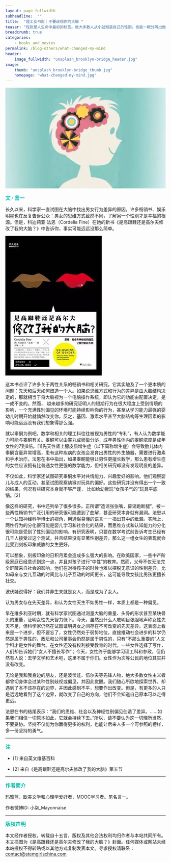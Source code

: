 ```yaml
---
layout: page-fullwidth
subheadline:  ""
title:  "理工女书影｜不要歧视你的大脑 "
teaser: "性别是人生命中最初的标签。绝大多数人从小就知道自己的性别，也能一眼分辨出他人的性别。但是，假如你是一位专业的神经科学家，给你一张大脑的CT或者fMRI图像，你能看出大脑的主人是男性还是女性吗？"
breadcrumb: true
categories:
    - books_and_movies
permalink: /blog-others/what-changed-my-mind
header:
    image_fullwidth: "unsplash_brooklyn-bridge_header.jpg"
image:
    thumb: "unsplash_brooklyn-bridge_thumb.jpg"
    homepage: "what-changed-my-mind.jpg"
---
```


![title](/assets/img/what-changed-my-mind.jpg)


<p style="line-height: normal; font-size: 16px; font-family: 微软雅黑; color: rgb(0, 187, 170); box-sizing: border-box; padding: 0px; margin: 10px 0px; text-align: left;"><strong>
文 / 言一
</strong></p>



长久以来，科学家一直试图在大脑中找出男女行为差异的原因。许多畅销书、娱乐明星也在反复告诉公众：男女的思维方式截然不同，了解另一个性别才是幸福的根源。但是，科迪莉亚·法恩（Cordelia Fine）在她的新书《是高跟鞋还是高尔夫修改了我的大脑？》中告诉你，事实可能远远没那么简单。

![cover](/assets/img/what-changed-my-mind/book-cover.jpg)

这本书点评了许多关于两性关系的畅销书和相关研究，它其实触及了一个更本质的问题：先天和后天如何塑造一个人。如果说思维方式和行为的差异是由大脑结构决定的，那就相当于将大脑视为一个电脑操作系统，即认为它的功能由配置决定，是一成不变的。然而， 越来越多的研究证明人的短期行为在很大程度上受到情境的影响，一个充满性别偏见的环境可能持续影响你的行为，甚至从学习能力最强的婴幼儿时期开始就悄然改变你。反之，基因、激素水平甚至大脑结构等生理因素的影响可能远远没有我们想象得那么强。

就以睾酮为例吧。数学和相关的理工科往往被视为男性的“专利”，有人认为数学能力可能与睾酮有关。睾酮可以由睾丸或卵巢分泌，成年男性体内的睾酮浓度是成年女性的7到8倍。[1]先天性肾上腺皮质增生症（以下简称增生症）会导致胎儿体内睾酮含量异常增高，患有这种疾病的女孩会发育出男性的外生殖器，需要进行激素和手术治疗。法恩在书中指出，如果睾酮能够让男性更擅长数学，那么患有增生症的女性应该拥有比普通女性更强的数学能力，但相关研究却没有发现明显的差异。

不仅如此，科学家还试图研究睾酮水平对共情能力、兴趣爱好的影响。他们观察婴儿与成人的互动，甚至试图观察幼猴对玩具的偏好。这些研究并没有得出一个一致的结果，何况有些研究本身就不够严谨， 比如给幼猴玩“女孩子气的”玩具平底锅。[2]

像这样的研究，书中还列举了很多很多。正所谓“造谣张张嘴，辟谣跑断腿”，被一些两性畅销书广泛引用的研究很可能遭到了曲解，甚至研究本身就有漏洞。法恩以一个认知神经科学博士的视角，用通俗易懂的语言一一指出其中的纰漏。实际上，两性行为的分化很可能是婴儿学习和社会化的结果，而思维方式和认知能力的分化很可能是受到了性别偏见的影响。有研究表明，只要在数学考试前告诉考生已经有几千人接受过这个测试，并且结果没有显著性别差异，那么这一组女生的表现就会比受到刻板印象威胁的女生更好。

可以想象，刻板印象的日积月累会造成多么强大的影响。在欧美国家，一些中产阶级家庭已经意识到这一点，并且对孩子进行“中性”的教育。然而，父母不仅无法完全屏蔽来自社会的影响，他们在对待孩子的时候也难以摆脱无意识的性别差异，比如母亲与女儿互动的时间比与儿子互动的时间更长，这可能导致女孩比男孩更擅长社交。

波伏娃说得好：我们并非生来就是女人，而是成为了女人。

认为男女存在先天差异，和认为女性天生不如男性一样，本质上都是一种偏见。

早在维多利亚时期，就有科学家试图通过测量大脑的重量、头骨的形状甚至某块骨头的重量，证明女性先天智力低下。今天，虽然没什么人敢明目张胆地声称女性先天不足，但科学家仍然在试图证明男女之间存在不可改变的先天差异。这表面上看来是一个进步，但不要忘了，女性仍然处于弱势地位，直接推动社会进步的科学仍然是属于男性的，政坛和公司董事会仍然是属于男性的，只有“不那么重要的”人文学科才是女性的舞台。在女性还没有权利接受教育的时代，一些女性选择了写作，人们却告诉她们“女人不擅长写作”；今天，女性终于能够学习理工科和参政，但仍然有人说：去学文学和艺术吧，这里不属于你们。女性作为次等公民的地位其实并没有改变。

无论是我和我身边的朋友，还是波伏娃、伍尔夫等先锋人物，绝大多数女性主义者都曾切身体会过某种性别歧视或偏见，并因此觉醒。我们随心所欲地探索世界，却遇到了本不该存在的边界，并因此感到不平，想要作出改变。但是，有更多的人只是远远地看到了这个边界，就改变了自己的方向，他们不会知道自己原本可以走得更远。

法恩在书的结尾表示：“我们的思维、社会以及神经性别偏见创造了差异。……如果我们相信一切原本如此，它就会持续下去。”所以，请不要认为这一切理所当然，不要妥协。坚持不仅能为你赢得更多的权利，也能让后来人多一个可参照的榜样，多一份坚持的勇气。

- - -
<p style="line-height: normal; font-size: 16px; font-family: 微软雅黑; color: rgb(0, 187, 170); box-sizing: border-box; padding: 0px; margin: 10px 0px; text-align: left;"><strong>
注
</strong></p>


- [1] 来自英文维基百科

- [2] 来自《是高跟鞋还是高尔夫修改了我的大脑》第五节

- - -
<p style="line-height: normal; font-size: 16px; font-family: 微软雅黑; color: rgb(0, 187, 170); box-sizing: border-box; padding: 0px; margin: 10px 0px; text-align: left;"><strong>
作者简介
</strong></p>



玛雅蓝，欧美文学和心理学爱好者，MOOC学习者。笔名言一。

作者微博ID: 小柒_Mayonnaise


- - -
<p style="line-height: normal; font-size: 16px; font-family: 微软雅黑; color: rgb(0, 187, 170); box-sizing: border-box; padding: 0px; margin: 10px 0px; text-align: left;"><strong>
版权声明
</strong></p>



本文经作者授权，转载自十五言，版权及其他合法权利均归作者与本站共同所有。本文插图为《是高跟鞋还是高尔夫修改了我的大脑？》封面。任何媒体或网站未经本站授权不得转贴或以其他方式复制发表本文。寻求授权请联系：contact@stemgirlschina.com
